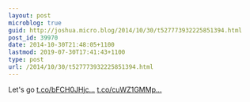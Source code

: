 ```yaml
---
layout: post
microblog: true
guid: http://joshua.micro.blog/2014/10/30/t527773932225851394.html
post_id: 39970
date: 2014-10-30T21:48:05+1100
lastmod: 2019-07-30T17:41:43+1100
type: post
url: /2014/10/30/t527773932225851394.html
---
```

Let's go [t.co/bFCH0JHjc...](http://t.co/bFCH0JHjcA) [t.co/cuWZ1GMMp...](http://t.co/cuWZ1GMMpG)
